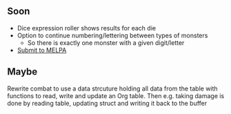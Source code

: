 Soon
----

- Dice expression roller shows results for each die
- Option to continue numbering/lettering between types of monsters
    - So there is exactly one monster with a given digit/letter
- [Submit to MELPA](https://github.com/melpa/melpa/blob/master/CONTRIBUTING.org#making-your-package-ready-for-inclusion)

Maybe
-----

Rewrite combat to use a data strcuture holding all data from the table
with functions to read, write and update an Org table.  Then
e.g. taking damage is done by reading table, updating struct and
writing it back to the buffer

